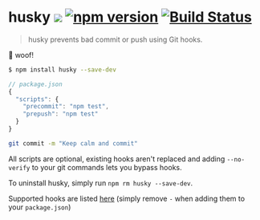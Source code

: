 # husky [![](http://img.shields.io/npm/dm/husky.svg?style=flat)](https://www.npmjs.org/package/husky) [![npm version](https://badge.fury.io/js/husky.svg)](http://badge.fury.io/js/husky) [![Build Status](https://travis-ci.org/typicode/husky.svg?branch=master)](https://travis-ci.org/typicode/husky)

> husky prevents bad commit or push using Git hooks.

:dog: woof!


```bash
$ npm install husky --save-dev
```

```javascript
// package.json
{
  "scripts": {
    "precommit": "npm test",
    "prepush": "npm test"
  }
}
```

```bash
git commit -m "Keep calm and commit"
```

All scripts are optional, existing hooks aren't replaced and adding `--no-verify` to your git commands lets you bypass hooks.

To uninstall husky, simply run `npm rm husky --save-dev`.

Supported hooks are listed [here](https://github.com/typicode/husky/blob/master/hooks.json) (simply remove `-` when adding them to your `package.json`)
